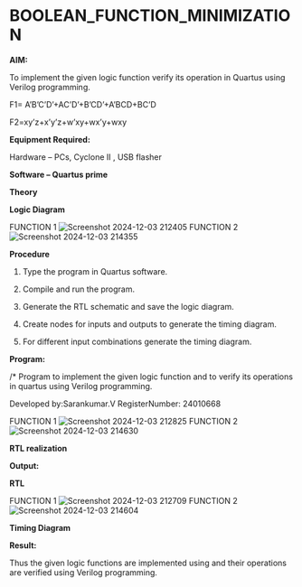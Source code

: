 # BOOLEAN_FUNCTION_MINIMIZATION

**AIM:**

To implement the given logic function verify its operation in Quartus using Verilog programming.

F1= A’B’C’D’+AC’D’+B’CD’+A’BCD+BC’D 

F2=xy’z+x’y’z+w’xy+wx’y+wxy

**Equipment Required:**

Hardware – PCs, Cyclone II , USB flasher

**Software – Quartus prime**

**Theory**

**Logic Diagram**


FUNCTION 1
![Screenshot 2024-12-03 212405](https://github.com/user-attachments/assets/e9372be0-5809-4826-b13d-27aae1697aa5)
FUNCTION 2
![Screenshot 2024-12-03 214355](https://github.com/user-attachments/assets/f9a0dbb5-1508-4dfb-9cbe-18e306362867)



**Procedure**

1.	Type the program in Quartus software.

2.	Compile and run the program.

3.	Generate the RTL schematic and save the logic diagram.

4.	Create nodes for inputs and outputs to generate the timing diagram.

5.	For different input combinations generate the timing diagram.


**Program:**

/* Program to implement the given logic function and to verify its operations in quartus using Verilog programming. 

Developed by:Sarankumar.V   RegisterNumber: 24010668

FUNCTION 1
![Screenshot 2024-12-03 212825](https://github.com/user-attachments/assets/76d62301-4960-4730-a9f2-1dbde4656905)
FUNCTION 2
![Screenshot 2024-12-03 214630](https://github.com/user-attachments/assets/ea22618d-b36c-44aa-8f9c-4780797fc8f8)

**RTL realization**

**Output:**

**RTL**

FUNCTION 1
![Screenshot 2024-12-03 212709](https://github.com/user-attachments/assets/289ef34d-7837-468c-a7cf-08ac2da0ccc8)
FUNCTION 2
![Screenshot 2024-12-03 214604](https://github.com/user-attachments/assets/656eee3f-86a9-4f4a-a9df-62c996a8cd4c)

**Timing Diagram**

**Result:**

Thus the given logic functions are implemented using and their operations are verified using Verilog programming.

